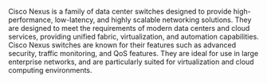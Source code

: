 Cisco Nexus is a family of data center switches designed to provide high-performance, low-latency, and highly scalable networking solutions. They are designed to meet the requirements of modern data centers and cloud services, providing unified fabric, virtualization, and automation capabilities. Cisco Nexus switches are known for their features such as advanced security, traffic monitoring, and QoS features. They are ideal for use in large enterprise networks, and are particularly suited for virtualization and cloud computing environments.
